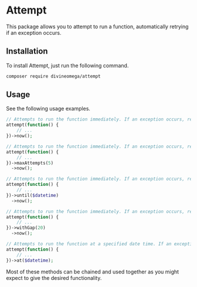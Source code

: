 # Attempt

This package allows you to attempt to run a function, automatically retrying if an 
exception occurs.

## Installation

To install Attempt, just run the following command.

```bash
composer require divineomega/attempt
```

## Usage

See the following usage examples.

```php
// Attempts to run the function immediately. If an exception occurs, retry forever.
attempt(function() {
    // ...
})->now();

// Attempts to run the function immediately. If an exception occurs, retry up to 5 times.
attempt(function() {
    // ...
})->maxAttempts(5)
  ->now();

// Attempts to run the function immediately. If an exception occurs, retry until the specified date time.
attempt(function() {
    // ...
})->until($datetime)
  ->now();

// Attempts to run the function immediately. If an exception occurs, retry forever, with a 20 second gap between attempts.
attempt(function() {
    // ...
})->withGap(20)
  ->now();

// Attempts to run the function at a specified date time. If an exception occurs, retry forever. The thread will block until the specified date time is reached.
attempt(function() {
    // ...
})->at($datetime);
```

Most of these methods can be chained and used together as you might expect to give 
the desired functionality.

